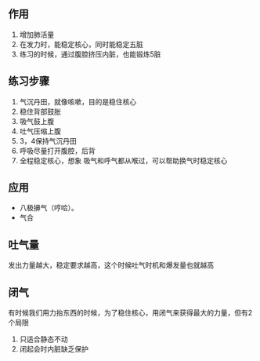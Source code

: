 ## 作用
1. 增加肺活量
2. 在发力时，能稳定核心，同时能稳定五脏
3. 练习的时候，通过腹腔挤压内脏，也能锻炼5脏

## 练习步骤
1. 气沉丹田，就像咳嗽，目的是稳住核心
2. 稳住背部鼓胀
3. 吸气鼓上腹
4. 吐气压缩上腹
5. 3，4保持气沉丹田
6. 呼吸尽量打开腹腔，后背
7. 全程稳定核心，想象 吸气和呼气都从喉过，可以帮助换气时稳定核心

## 应用
- 八极擤气（哼哈）。
- 气合
## 吐气量
发出力量越大，稳定要求越高，这个时候吐气时机和爆发量也就越高

## 闭气
有时候我们用力抬东西的时候，为了稳住核心，用闭气来获得最大的力量，但有2个局限
1. 只适合静态不动
2. 闭起会时内脏缺乏保护
